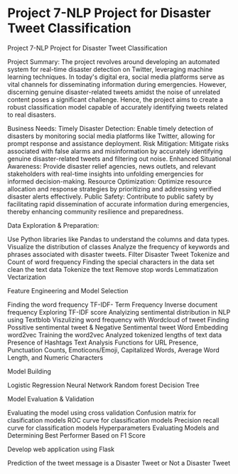 # Project 7-NLP Project for Disaster Tweet Classification
 
 Project 7-NLP Project for Disaster Tweet Classification

Project Summary:
The project revolves around developing an automated system for real-time disaster detection on Twitter, leveraging machine learning techniques. In today's digital era, social media platforms serve as vital channels for disseminating information during emergencies. However, discerning genuine disaster-related tweets amidst the noise of unrelated content poses a significant challenge. Hence, the project aims to create a robust classification model capable of accurately identifying tweets related to real disasters.

Business Needs:
Timely Disaster Detection: Enable timely detection of disasters by monitoring social media platforms like Twitter, allowing for prompt response and assistance deployment.
Risk Mitigation: Mitigate risks associated with false alarms and misinformation by accurately identifying genuine disaster-related tweets and filtering out noise.
Enhanced Situational Awareness: Provide disaster relief agencies, news outlets, and relevant stakeholders with real-time insights into unfolding emergencies for informed decision-making.
Resource Optimization: Optimize resource allocation and response strategies by prioritizing and addressing verified disaster alerts effectively.
Public Safety: Contribute to public safety by facilitating rapid dissemination of accurate information during emergencies, thereby enhancing community resilience and preparedness.

Data Exploration & Preparation:

Use Python libraries like Pandas to understand the columns and data types.
Visualize the distribution of classes 
Analyze the frequency of keywords and phrases associated with disaster tweets.
Filter Disaster Tweet
Tokenize and Count of word frequency
Finding the special characters in the data set
clean the text data
Tokenize the text
Remove stop words
Lemmatization
Vectarization 

Feature Engineering and Model Selection

Finding the word frequency 
TF-IDF- Term Frequency Inverse document frequency
Exploring TF-IDF score
Analyizing sentimental distribution in NLP using Textblob
Viszulizing word frequency with Wordcloud of tweet
Finding Possitive sentimental tweet & Negative Sentimental tweet
Word Embedding word2vec
Training the word2vec
Analyzed tokenized lengths of text data
Presence of Hashtags
Text Analysis Functions for URL Presence, Punctuation Counts, Emoticons/Emoji, Capitalized Words, Average Word Length, and Numeric Characters

Model Building

Logistic Regression
Neural Network
Random forest
Decision Tree

Model Evaluation & Validation

Evaluating the model using cross validation
Confusion matrix for clasification models
ROC curve for classification models
Precision recall curve for classification models
Hyperparameters
Evaluating Models and Determining Best Performer Based on F1 Score

Develop web application using Flask

Prediction of the tweet message is a Disaster Tweet or Not a Disaster Tweet




















